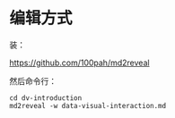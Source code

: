 
# 编辑方式

装：

<https://github.com/100pah/md2reveal>

然后命令行：

```
cd dv-introduction
md2reveal -w data-visual-interaction.md
```
